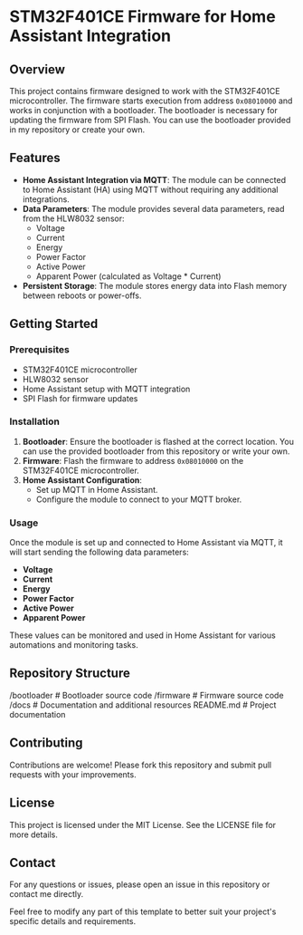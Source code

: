 # STM32F401CE Firmware for Home Assistant Integration

## Overview

This project contains firmware designed to work with the STM32F401CE microcontroller. The firmware starts execution from address `0x08010000` and works in conjunction with a bootloader. The bootloader is necessary for updating the firmware from SPI Flash. You can use the bootloader provided in my repository or create your own.

## Features

- **Home Assistant Integration via MQTT**: The module can be connected to Home Assistant (HA) using MQTT without requiring any additional integrations.
- **Data Parameters**: The module provides several data parameters, read from the HLW8032 sensor:
  - Voltage
  - Current
  - Energy
  - Power Factor
  - Active Power
  - Apparent Power (calculated as Voltage * Current)
- **Persistent Storage**: The module stores energy data into Flash memory between reboots or power-offs.

## Getting Started

### Prerequisites

- STM32F401CE microcontroller
- HLW8032 sensor
- Home Assistant setup with MQTT integration
- SPI Flash for firmware updates

### Installation

1. **Bootloader**: Ensure the bootloader is flashed at the correct location. You can use the provided bootloader from this repository or write your own.
2. **Firmware**: Flash the firmware to address `0x08010000` on the STM32F401CE microcontroller.
3. **Home Assistant Configuration**:
   - Set up MQTT in Home Assistant.
   - Configure the module to connect to your MQTT broker.

### Usage

Once the module is set up and connected to Home Assistant via MQTT, it will start sending the following data parameters:

- **Voltage**
- **Current**
- **Energy**
- **Power Factor**
- **Active Power**
- **Apparent Power**

These values can be monitored and used in Home Assistant for various automations and monitoring tasks.

## Repository Structure

/bootloader # Bootloader source code
/firmware # Firmware source code
/docs # Documentation and additional resources
README.md # Project documentation


## Contributing

Contributions are welcome! Please fork this repository and submit pull requests with your improvements.

## License

This project is licensed under the MIT License. See the LICENSE file for more details.

## Contact

For any questions or issues, please open an issue in this repository or contact me directly.

Feel free to modify any part of this template to better suit your project's specific details and requirements.